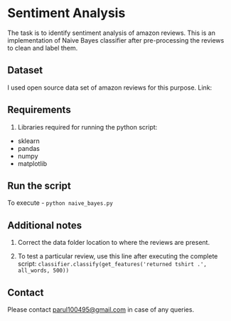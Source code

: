 # Sentiment Analysis
The task is to identify sentiment analysis of amazon reviews.
This is an implementation of Naive Bayes classifier after pre-processing the reviews to clean and label them.

## Dataset
I used open source data set of amazon reviews for this purpose.
Link: 

## Requirements
1. Libraries required for running the python script:
- sklearn
- pandas
- numpy
- matplotlib

## Run the script
To execute -  `python naive_bayes.py`

## Additional notes
1. Correct the data folder location to where the reviews are present.

2. To test a particular review, use this line after executing the complete script: `classifier.classify(get_features('returned tshirt .', all_words, 500))`

## Contact
Please contact parul100495@gmail.com in case of any queries.
